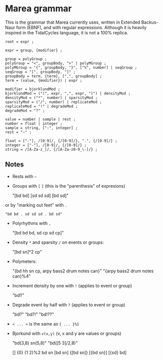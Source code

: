 # Marea grammar

This is the grammar that Marea currently uses, written in Extended Backus-Naur
form (EBNF), and with regular expressions.  Although it is heavily inspired in
the TidalCycles language, it is not a 100% replica.

```
root = expr ;

expr = group, {modifier} ;

group = polyGroup ;
polyGroup = "<", groupBody, ">" | polyMGroup ;
polyMGroup = "{", groupBody, "}", ["%", number] | seqGroup ;
seqGroup = "[", groupBody, "]" ;
groupBody = term, {term}, [",", groupBody] ;
term = (value, {modifier}) | expr ;

modifier = bjorklundMod ;
bjorklundMod = ("(", expr, ",", expr, ")") | densityMod ;
densityMod = ("*", number) | sparsityMod ;
sparsityMod = ("/", number) | replicateMod ;
replicateMod = "!" | degradeMod ;
degradeMod = "?" ;

value = number | sample | rest ;
number = float | integer ;
sample = string, [":", integer] ;
rest = "~" ;

float = ["-"], /[0-9]/, {/[0-9]/}, ".", {/[0-9]/} ;
integer = ["-"], /[0-9]/, {/[0-9]/} ;
string = /[A-Za-z_]/, {/[A-Za-z0-9_\-]/} ;

```


## Notes

* Rests with `~`

* Groups with `[` `]` (this is the "parenthesis" of expresions)

    "[bd bd] [sd sd sd] [bd sd]"

or by "marking out feet" with `.`

    "bd bd . sd sd sd . bd sd"

* Polyrhythms with `,`

    "[bd bd bd, sd cp sd cp]"

* Density `*` and sparsity `/` on events or groups:

    "[bd sn]*2 cp"

* Polymeters:

    "{bd hh sn cp, arpy bass2 drum notes can}"
    "{arpy bass2 drum notes can}%4"

* Increment density by one with `!` (applies to event or group)

    "bd!!"

* Degrade event by half with `?` (applies to event or group)

    "bd?"
    "bd?!"
    "bd!??"

* `< ... >` is the same as `{ ... }%1`

* Bjorkund with `v(x,y)` (v, x and y are values or groups)

    "bd(3,8) sn(5,8)"
    "bd([5 3]/2,8)"


    []
    {0}
    {1 2}%2
    bd sn
    [bd sn]
    {[bd sn]}
    [{bd sn}]
    [{sd} bd]
